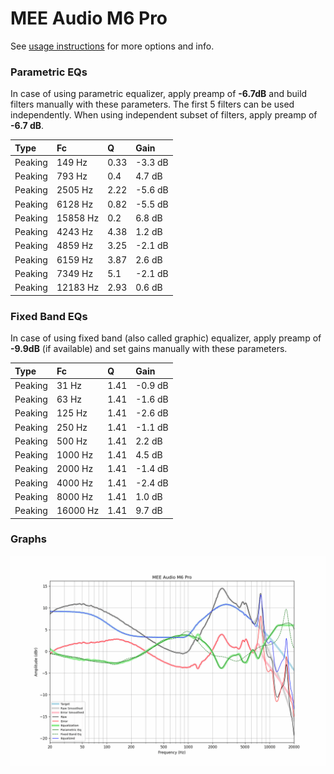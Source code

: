 # MEE Audio M6 Pro
See [usage instructions](https://github.com/jaakkopasanen/AutoEq#usage) for more options and info.

### Parametric EQs
In case of using parametric equalizer, apply preamp of **-6.7dB** and build filters manually
with these parameters. The first 5 filters can be used independently.
When using independent subset of filters, apply preamp of **-6.7 dB**.

| Type    | Fc       |    Q | Gain    |
|:--------|:---------|:-----|:--------|
| Peaking | 149 Hz   | 0.33 | -3.3 dB |
| Peaking | 793 Hz   | 0.4  | 4.7 dB  |
| Peaking | 2505 Hz  | 2.22 | -5.6 dB |
| Peaking | 6128 Hz  | 0.82 | -5.5 dB |
| Peaking | 15858 Hz | 0.2  | 6.8 dB  |
| Peaking | 4243 Hz  | 4.38 | 1.2 dB  |
| Peaking | 4859 Hz  | 3.25 | -2.1 dB |
| Peaking | 6159 Hz  | 3.87 | 2.6 dB  |
| Peaking | 7349 Hz  | 5.1  | -2.1 dB |
| Peaking | 12183 Hz | 2.93 | 0.6 dB  |

### Fixed Band EQs
In case of using fixed band (also called graphic) equalizer, apply preamp of **-9.9dB**
(if available) and set gains manually with these parameters.

| Type    | Fc       |    Q | Gain    |
|:--------|:---------|:-----|:--------|
| Peaking | 31 Hz    | 1.41 | -0.9 dB |
| Peaking | 63 Hz    | 1.41 | -1.6 dB |
| Peaking | 125 Hz   | 1.41 | -2.6 dB |
| Peaking | 250 Hz   | 1.41 | -1.1 dB |
| Peaking | 500 Hz   | 1.41 | 2.2 dB  |
| Peaking | 1000 Hz  | 1.41 | 4.5 dB  |
| Peaking | 2000 Hz  | 1.41 | -1.4 dB |
| Peaking | 4000 Hz  | 1.41 | -2.4 dB |
| Peaking | 8000 Hz  | 1.41 | 1.0 dB  |
| Peaking | 16000 Hz | 1.41 | 9.7 dB  |

### Graphs
![](./MEE%20Audio%20M6%20Pro.png)